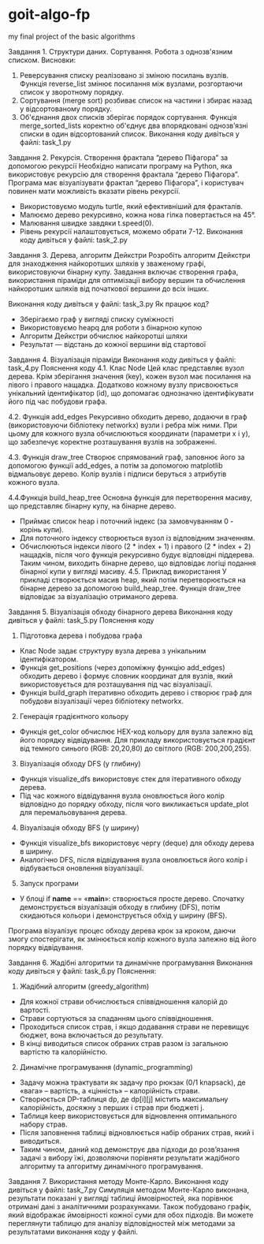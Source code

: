 # goit-algo-fp
my final project of the basic algorithms

Завдання 1. Структури даних. Сортування. Робота з однозв'язним списком.
Висновки:
1. Реверсування списку реалізовано зі зміною посилань вузлів. Функція reverse_list змінює посилання між вузлами, розгортаючи список у зворотному порядку.
2. Сортування (merge sort) розбиває список на частини і збирає назад у відсортованому порядку.
3. Об'єднання двох списків зберігає порядок сортування. Функція merge_sorted_lists коректно об'єднує два впорядковані однозв’язні списки в один відсортований список.
Виконання коду дивіться у файлі: task_1.py

Завдання 2. Рекурсія. Створення фрактала “дерево Піфагора” за допомогою рекурсії
Необхідно написати програму на Python, яка використовує рекурсію для створення фрактала “дерево Піфагора”.
Програма має візуалізувати фрактал “дерево Піфагора”, і користувач повинен мати можливість вказати рівень рекурсії.

 - Використовуємо модуль turtle, який ефективніший для фракталів.
 - Малюємо дерево рекурсивно, кожна нова гілка повертається на 45°.
 - Малювання швидке завдяки t.speed(0).
 - Рівень рекурсії налаштовується, можемо обрати 7-12.
Виконання коду дивіться у файлі: task_2.py

Завдання 3. Дерева, алгоритм Дейкстри
Розробіть алгоритм Дейкстри для знаходження найкоротших шляхів у зваженому графі, використовуючи бінарну купу. 
Завдання включає створення графа, використання піраміди для оптимізації вибору вершин та обчислення найкоротших шляхів від початкової вершини до всіх інших.

Виконання коду дивіться у файлі: task_3.py
Як працює код?
 - Зберігаємо граф у вигляді списку суміжності
 - Використовуємо heapq для роботи з бінарною купою
 - Алгоритм Дейкстри обчислює найкоротші шляхи
 - Результат — відстань до кожної вершини від стартової

Завдання 4. Візуалізація піраміди
Виконання коду дивіться у файлі: task_4.py
Пояснення коду
4.1. Клас Node
Цей клас представляє вузол дерева. Крім зберігання значення (key), кожен вузол має посилання на лівого і правого нащадка. Додатково кожному вузлу присвоюється унікальний ідентифікатор (id), що допомагає однозначно ідентифікувати його під час побудови графа.

4.2. Функція add_edges
Рекурсивно обходить дерево, додаючи в граф (використовуючи бібліотеку networkx) вузли і ребра між ними. При цьому для кожного вузла обчислюються координати (параметри x і y), що забезпечує коректне розташування вузлів на зображенні.

4.3. Функція draw_tree
Створює спрямований граф, заповнює його за допомогою функції add_edges, а потім за допомогою matplotlib відмальовує дерево. Колір вузлів і підписи беруться з атрибутів кожного вузла.

4.4.Функція build_heap_tree
Основна функція для перетворення масиву, що представляє бінарну купу, на бінарне дерево.

 - Приймає список heap і поточний індекс (за замовчуванням 0 - корінь купи).
 - Для поточного індексу створюється вузол із відповідним значенням.
 - Обчислюються індекси лівого (2 * index + 1) і правого (2 * index + 2) нащадків, після чого функція рекурсивно будує відповідні піддерева.
Таким чином, виходить бінарне дерево, що відповідає логіці подання бінарної купи у вигляді масиву.
4.5. Приклад використання
У прикладі створюється масив heap, який потім перетворюється на бінарне дерево за допомогою build_heap_tree. Функція draw_tree відповідає за візуалізацію отриманого дерева.

Завдання 5. Візуалізація обходу бінарного дерева
Виконання коду дивіться у файлі: task_5.py
Пояснення коду
1. Підготовка дерева і побудова графа
- Клас Node задає структуру вузла дерева з унікальним ідентифікатором.
- Функція get_positions (через допоміжну функцію add_edges) обходить дерево і формує словник координат для вузлів, який використовується для розташування під час візуалізації.
- Функція build_graph ітеративно обходить дерево і створює граф для побудови візуалізації через бібліотеку networkx.

2. Генерація градієнтного кольору
- Функція get_color обчислює HEX-код кольору для вузла залежно від його порядку відвідування. Для прикладу використовується градієнт від темного синього (RGB: 20,20,80) до світлого (RGB: 200,200,255).

3. Візуалізація обходу DFS (у глибину)
- Функція visualize_dfs використовує стек для ітеративного обходу дерева.
- Під час кожного відвідування вузла оновлюється його колір відповідно до порядку обходу, після чого викликається update_plot для перемальовування дерева.

4. Візуалізація обходу BFS (у ширину)
- Функція visualize_bfs використовує чергу (deque) для обходу дерева в ширину.
- Аналогічно DFS, після відвідування вузла оновлюється його колір і відбувається оновлення візуалізації.

5. Запуск програми
- У блоці if __name__ == «__main__»: створюється просте дерево. Спочатку демонструється візуалізація обходу в глибину (DFS), потім скидаються кольори і демонструється обхід у ширину (BFS).

Програма візуалізує процес обходу дерева крок за кроком, даючи змогу спостерігати, як змінюється колір кожного вузла залежно від його порядку відвідування.

Завдання 6. Жадібні алгоритми та динамічне програмування
Виконання коду дивіться у файлі: task_6.py
Пояснення:

1. Жадібний алгоритм (greedy_algorithm)
 - Для кожної страви обчислюється співвідношення калорій до вартості.
 - Страви сортуються за спаданням цього співвідношення.
 - Проходиться список страв, і якщо додавання страви не перевищує бюджет, вона включається до результату.
 - В кінці виводиться список обраних страв разом із загальною вартістю та калорійністю.

2. Динамічне програмування (dynamic_programming)
 - Задачу можна трактувати як задачу про рюкзак (0/1 knapsack), де «вага» – вартість, а «цінність» – калорійність страви.
 - Створюється DP-таблиця dp, де dp[i][j] містить максимальну калорійність, досяжну з перших i страв при бюджеті j.
 - Таблиця keep використовується для відновлення оптимального набору страв.
 - Після заповнення таблиці відновлюється набір обраних страв, який і виводиться.
 - Таким чином, даний код демонструє два підходи до розв’язання задачі з вибору їжі, дозволяючи порівняти результати жадібного алгоритму та алгоритму динамічного програмування.

Завдання 7. Використання методу Монте-Карло.
Виконання коду дивіться у файлі: task_7.py
Симуляція методом Монте-Карло виконана, результати показані у вигляді таблиці ймовірностей, яка порівнює отримані дані з аналітичними розрахунками. 
Також побудовано графік, який відображає ймовірності кожної суми для обох підходів. Ви можете переглянути таблицю для аналізу відповідностей між методами за результатами виконання коду у файлі.
